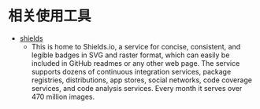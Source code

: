 # 相关使用工具

- [shields](https://shields.io/)
    - This is home to Shields.io, a service for concise, consistent, and legible badges in SVG and raster format, which can easily be included in GitHub readmes or any other web page. The service supports dozens of continuous integration services, package registries, distributions, app stores, social networks, code coverage services, and code analysis services. Every month it serves over 470 million images.